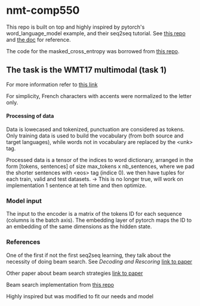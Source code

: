# nmt-comp550

This repo is built on top and highly inspired by pytorch's
word\_language\_model example, and their seq2seq tutorial. See [this
repo](https://github.com/pytorch/examples/tree/master/word_language_model) and
[the
doc](http://pytorch.org/tutorials/intermediate/seq2seq_translation_tutorial.html)
for reference.

The code for the masked_cross_entropy was borrowed from [this
repo](https://github.com/spro/practical-pytorch/tree/master/seq2seq-translation).

## The task is the WMT17 multimodal (task 1)
For more information refer to [this
link](http://www.statmt.org/wmt17/multimodal-task.html)


For simplicity, French characters with accents were normalized to the letter
only.

#### Processing of data
Data is lowecased and tokenized, punctuation are considered as tokens. Only
training data is used to build the vocabulary (from both source and target languages), while words not in vocabulary are replaced by the \<unk\> tag.

Processed data is a tensor of the indices to word dictionary, arranged in the
form [tokens, sentences] of size max\_tokens x nb\_sentences, where we pad the shorter sentences with \<eos\> tag (indice 0). we then have tuples for each train, valid and test datasets.
-> This is no longer true, will work on implementation 1 sentence at teh time
and then optimize.


### Model input
The input to the encoder is a matrix of the tokens ID for each sequence
(columns is the batch axis). The embedding layer of pytorch maps the ID to an
embedding of the same dimensions as the hidden state.

### References

One of the first if not the first seq2seq learning, they talk about the
necessity of doing beam search. See *Decoding and Rescoring* [link to
paper](https://arxiv.org/pdf/1409.3215v1.pdf%3B)

Other paper about beam search strategies [link to
paper](https://arxiv.org/pdf/1702.01806.pdf)

Beam search implementation from [this repo](
https://github.com/GuessWhatGame/guesswhat/blob/master/src/guesswhat/models/qgen/qgen_beamsearch_wrapper.py)

Highly inspired but was modified to fit our needs and model

